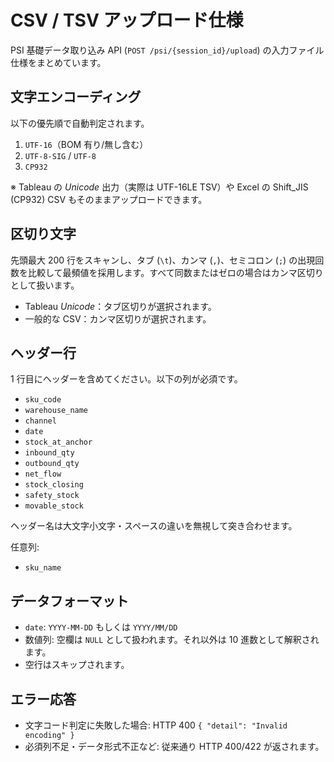 # CSV / TSV アップロード仕様

PSI 基礎データ取り込み API (`POST /psi/{session_id}/upload`) の入力ファイル仕様をまとめています。

## 文字エンコーディング

以下の優先順で自動判定されます。

1. `UTF-16`（BOM 有り/無し含む）
2. `UTF-8-SIG` / `UTF-8`
3. `CP932`

※ Tableau の *Unicode* 出力（実際は UTF-16LE TSV）や Excel の Shift_JIS (CP932) CSV もそのままアップロードできます。

## 区切り文字

先頭最大 200 行をスキャンし、タブ (`\t`)、カンマ (`,`)、セミコロン (`;`) の出現回数を比較して最頻値を採用します。すべて同数またはゼロの場合はカンマ区切りとして扱います。

- Tableau *Unicode*：タブ区切りが選択されます。
- 一般的な CSV：カンマ区切りが選択されます。

## ヘッダー行

1 行目にヘッダーを含めてください。以下の列が必須です。

- `sku_code`
- `warehouse_name`
- `channel`
- `date`
- `stock_at_anchor`
- `inbound_qty`
- `outbound_qty`
- `net_flow`
- `stock_closing`
- `safety_stock`
- `movable_stock`

ヘッダー名は大文字小文字・スペースの違いを無視して突き合わせます。

任意列:

- `sku_name`

## データフォーマット

- `date`: `YYYY-MM-DD` もしくは `YYYY/MM/DD`
- 数値列: 空欄は `NULL` として扱われます。それ以外は 10 進数として解釈されます。
- 空行はスキップされます。

## エラー応答

- 文字コード判定に失敗した場合: HTTP 400 `{ "detail": "Invalid encoding" }`
- 必須列不足・データ形式不正など: 従来通り HTTP 400/422 が返されます。
